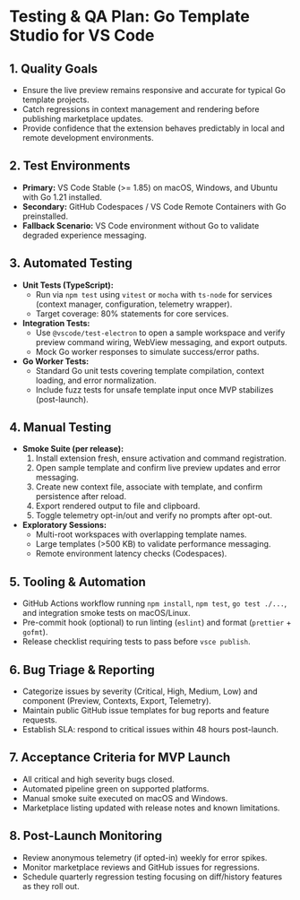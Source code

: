 # Testing & QA Plan: Go Template Studio for VS Code

## 1. Quality Goals
- Ensure the live preview remains responsive and accurate for typical Go template projects.
- Catch regressions in context management and rendering before publishing marketplace updates.
- Provide confidence that the extension behaves predictably in local and remote development environments.

## 2. Test Environments
- **Primary:** VS Code Stable (>= 1.85) on macOS, Windows, and Ubuntu with Go 1.21 installed.
- **Secondary:** GitHub Codespaces / VS Code Remote Containers with Go preinstalled.
- **Fallback Scenario:** VS Code environment without Go to validate degraded experience messaging.

## 3. Automated Testing
- **Unit Tests (TypeScript):**
  - Run via `npm test` using `vitest` or `mocha` with `ts-node` for services (context manager, configuration, telemetry wrapper).
  - Target coverage: 80% statements for core services.
- **Integration Tests:**
  - Use `@vscode/test-electron` to open a sample workspace and verify preview command wiring, WebView messaging, and export outputs.
  - Mock Go worker responses to simulate success/error paths.
- **Go Worker Tests:**
  - Standard Go unit tests covering template compilation, context loading, and error normalization.
  - Include fuzz tests for unsafe template input once MVP stabilizes (post-launch).

## 4. Manual Testing
- **Smoke Suite (per release):**
  1. Install extension fresh, ensure activation and command registration.
  2. Open sample template and confirm live preview updates and error messaging.
  3. Create new context file, associate with template, and confirm persistence after reload.
  4. Export rendered output to file and clipboard.
  5. Toggle telemetry opt-in/out and verify no prompts after opt-out.
- **Exploratory Sessions:**
  - Multi-root workspaces with overlapping template names.
  - Large templates (>500 KB) to validate performance messaging.
  - Remote environment latency checks (Codespaces).

## 5. Tooling & Automation
- GitHub Actions workflow running `npm install`, `npm test`, `go test ./...`, and integration smoke tests on macOS/Linux.
- Pre-commit hook (optional) to run linting (`eslint`) and format (`prettier` + `gofmt`).
- Release checklist requiring tests to pass before `vsce publish`.

## 6. Bug Triage & Reporting
- Categorize issues by severity (Critical, High, Medium, Low) and component (Preview, Contexts, Export, Telemetry).
- Maintain public GitHub issue templates for bug reports and feature requests.
- Establish SLA: respond to critical issues within 48 hours post-launch.

## 7. Acceptance Criteria for MVP Launch
- All critical and high severity bugs closed.
- Automated pipeline green on supported platforms.
- Manual smoke suite executed on macOS and Windows.
- Marketplace listing updated with release notes and known limitations.

## 8. Post-Launch Monitoring
- Review anonymous telemetry (if opted-in) weekly for error spikes.
- Monitor marketplace reviews and GitHub issues for regressions.
- Schedule quarterly regression testing focusing on diff/history features as they roll out.
